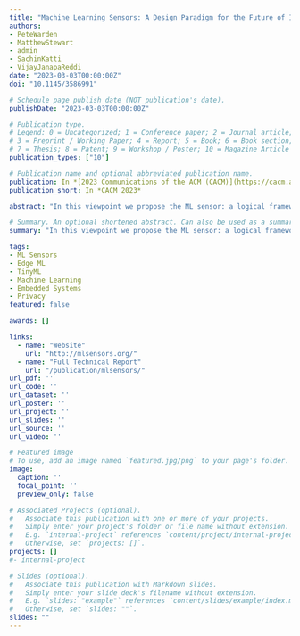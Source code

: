```yaml
---
title: "Machine Learning Sensors: A Design Paradigm for the Future of Intelligent Sensors"
authors:
- PeteWarden
- MatthewStewart
- admin
- SachinKatti
- VijayJanapaReddi
date: "2023-03-03T00:00:00Z"
doi: "10.1145/3586991"

# Schedule page publish date (NOT publication's date).
publishDate: "2023-03-03T00:00:00Z"

# Publication type.
# Legend: 0 = Uncategorized; 1 = Conference paper; 2 = Journal article;
# 3 = Preprint / Working Paper; 4 = Report; 5 = Book; 6 = Book section;
# 7 = Thesis; 8 = Patent; 9 = Workshop / Poster; 10 = Magazine Article
publication_types: ["10"]

# Publication name and optional abbreviated publication name.
publication: In *[2023 Communications of the ACM (CACM)](https://cacm.acm.org/)*
publication_short: In *CACM 2023*

abstract: "In this viewpoint we propose the ML sensor: a logical framework for developing ML-enabled embedded systems which empowers end users through its privacy-by-design approach. By limiting the data interface, the ML sensor paradigm helps ensure that no user information can be extracted beyond the scope of the sensor’s functionality. Our proposed definition is as follows: An ML sensor is a self-contained, embedded system that utilizes machine learning to process sensor data on-device – logically decoupling data computation from the main application processor and limiting the data access of the wider system to high-level ML model outputs."

# Summary. An optional shortened abstract. Can also be used as a summary for an extended abstract or poster etc.
summary: "In this viewpoint we propose the ML sensor: a logical framework for developing ML-enabled embedded systems which empowers end users through its privacy-by-design approach. By limiting the data interface, the ML sensor paradigm helps ensure that no user information can be extracted beyond the scope of the sensor’s functionality. Our proposed definition is as follows: An ML sensor is a self-contained, embedded system that utilizes machine learning to process sensor data on-device – logically decoupling data computation from the main application processor and limiting the data access of the wider system to high-level ML model outputs."

tags:
- ML Sensors
- Edge ML
- TinyML
- Machine Learning
- Embedded Systems
- Privacy
featured: false

awards: []

links:
  - name: "Website"
    url: "http://mlsensors.org/"
  - name: "Full Technical Report"
    url: "/publication/mlsensors/"
url_pdf: ''
url_code: ''
url_dataset: ''
url_poster: ''
url_project: ''
url_slides: ''
url_source: ''
url_video: ''

# Featured image
# To use, add an image named `featured.jpg/png` to your page's folder. 
image:
  caption: ''
  focal_point: ''
  preview_only: false

# Associated Projects (optional).
#   Associate this publication with one or more of your projects.
#   Simply enter your project's folder or file name without extension.
#   E.g. `internal-project` references `content/project/internal-project/index.md`.
#   Otherwise, set `projects: []`.
projects: []
#- internal-project

# Slides (optional).
#   Associate this publication with Markdown slides.
#   Simply enter your slide deck's filename without extension.
#   E.g. `slides: "example"` references `content/slides/example/index.md`.
#   Otherwise, set `slides: ""`.
slides: ""
---
```


<!-- {{% alert note %}}
Click the *Cite* button above to demo the feature to enable visitors to import publication metadata into their reference management software.
{{% /alert %}}

{{% alert note %}}
Click the *Slides* button above to demo Academic's Markdown slides feature.
{{% /alert %}} -->

<!-- Supplementary notes can be added here, including [code and math](https://sourcethemes.com/academic/docs/writing-markdown-latex/). -->


